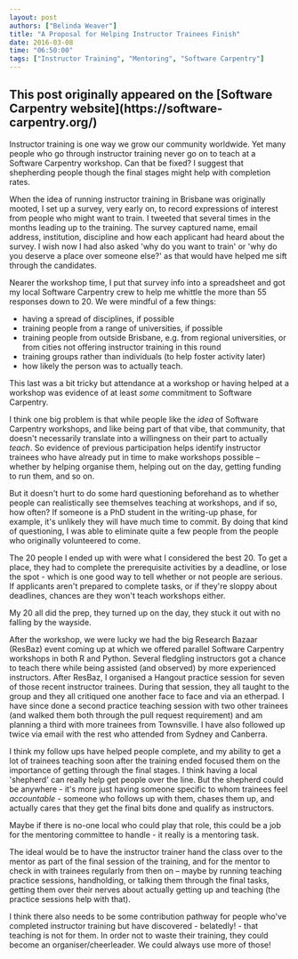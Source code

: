 ```yaml
---
layout: post
authors: ["Belinda Weaver"]
title: "A Proposal for Helping Instructor Trainees Finish"
date: 2016-03-08
time: "06:50:00"
tags: ["Instructor Training", "Mentoring", "Software Carpentry"]
---
```


<h2>This post originally appeared on the [Software Carpentry website](https://software-carpentry.org/)</h2>
Instructor training is one way we grow our community worldwide. Yet many people who
go through instructor training never go on to teach at a Software Carpentry workshop. Can that be fixed? I suggest that
shepherding people though the final stages might help with completion rates.

When the idea of running instructor training in Brisbane was originally mooted, 
I set up a survey, very early on, to record expressions of interest from people who 
might want to train. I tweeted that several times in the months leading up to the training. 
The survey captured name, email address, institution, discipline and how each applicant had 
heard about the survey. I wish now I had also asked 'why do you want to train' 
or 'why do you deserve a place over someone else?' as that would have helped me sift through the candidates.

Nearer the workshop time, I put that survey info into a spreadsheet and got my 
local Software Carpentry crew to help me whittle the more than 55 responses down to 20. 
We were mindful of a few things: 

- having a spread of disciplines, if possible
- training people from a range of universities, if possible
- training people from outside Brisbane, e.g. from regional universities, or from cities not offering instructor training in this round
- training groups rather than individuals (to help foster activity later)
- how likely the person was to actually teach.

This last was a bit tricky but attendance at a workshop or having helped at a workshop 
was evidence of at least *some* commitment to Software Carpentry. 

I think one big problem is that while people like the *idea* of Software 
Carpentry workshops, and like being part of that vibe, that community, that doesn't necessarily translate 
into a willingness on their part to actually *teach*. So evidence of previous participation helps
identify instructor trainees who have already put in time to make workshops possible – whether by helping 
organise them, helping out on the day, getting funding to run them, and so on. 

But it doesn't hurt to do some hard questioning beforehand as to whether 
people can realistically see themselves teaching at workshops, and if so, 
how often? If someone is a PhD student in the writing-up phase, for example, 
it's unlikely they will have much time to commit. By doing that kind of questioning, 
I was able to eliminate quite a few people from the people who originally volunteered to come.  

The 20 people I ended up with were what I considered the best 20. 
To get a place, they had to complete the prerequisite activities by a deadline, 
or lose the spot - which is one good way to tell whether or not people are serious. 
If applicants aren't prepared to complete tasks, or if they're sloppy about deadlines, 
chances are they won't teach workshops either.  

My 20 all did the prep, they turned up on the day, they stuck it out with no falling by the wayside.

After the workshop, we were lucky we had the big Research Bazaar (ResBaz) event 
coming up at which we offered parallel Software Carpentry workshops in both R and Python. 
Several fledgling instructors got a chance to teach there while being assisted (and observed) 
by more experienced instructors. After ResBaz, I organised a Hangout practice session for 
seven of those recent instructor trainees. During that session, they all taught to the group 
and they all critiqued one another face to face and via an etherpad. I have since done a second practice teaching 
session with two other trainees (and walked them both through the pull request requirement) 
and am planning a third with more trainees from Townsville. I have also followed up twice 
via email with the rest who attended from Sydney and Canberra.

I think my follow ups have helped people complete, and my ability to get a lot of trainees 
teaching soon after the training ended focused them on the importance of getting through the final stages. 
I think having a local 'shepherd' can really help get people over the line. 
But the shepherd could be anywhere - it's more just having someone specific to whom trainees feel 
*accountable* - someone who follows up with them, chases them up, and actually cares that 
they get the final bits done and qualify as instructors.

Maybe if there is no-one local who could play that role,  this could be a job for the mentoring committee to handle - 
it really is a mentoring task. 

The ideal would be to have the instructor trainer 
hand the class over to the mentor as part of the final session of the training,
and for the mentor to check in with trainees regularly from then on – 
maybe by running teaching practice sessions, handholding, or talking them 
through the final tasks, getting them over their nerves about actually 
getting up and teaching (the practice sessions help with that). 

I think there also needs to be some contribution pathway 
for people who've completed instructor training but have discovered - belatedly! - 
that teaching is not for them. In order not to waste their training, 
they could become an organiser/cheerleader. We could always use more of those!
